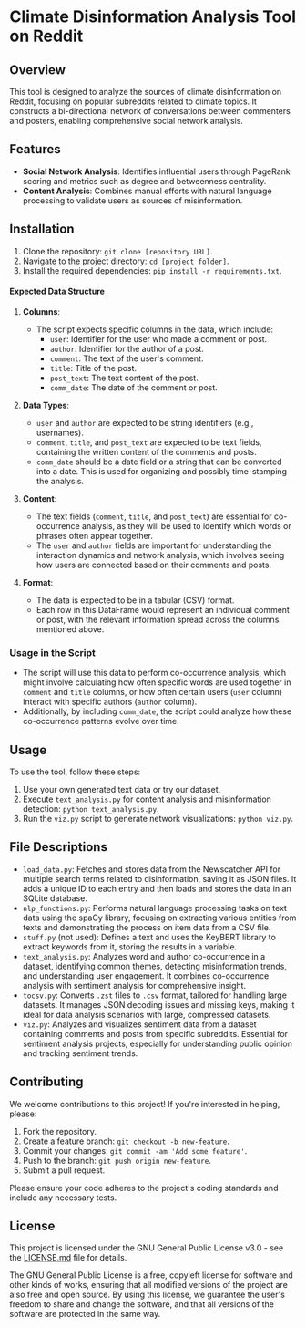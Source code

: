 # Climate Disinformation Analysis Tool on Reddit

## Overview

This tool is designed to analyze the sources of climate disinformation on Reddit, focusing on popular subreddits related to climate topics. It constructs a bi-directional network of conversations between commenters and posters, enabling comprehensive social network analysis.

## Features

- **Social Network Analysis**: Identifies influential users through PageRank scoring and metrics such as degree and betweenness centrality.
- **Content Analysis**: Combines manual efforts with natural language processing to validate users as sources of misinformation.

## Installation

1. Clone the repository: `git clone [repository URL]`.
2. Navigate to the project directory: `cd [project folder]`.
3. Install the required dependencies: `pip install -r requirements.txt`.

#### Expected Data Structure

1. **Columns**:
   - The script expects specific columns in the data, which include:
     - `user`: Identifier for the user who made a comment or post.
     - `author`: Identifier for the author of a post.
     - `comment`: The text of the user's comment.
     - `title`: Title of the post.
     - `post_text`: The text content of the post.
     - `comm_date`: The date of the comment or post. 

2. **Data Types**:
   - `user` and `author` are expected to be string identifiers (e.g., usernames).
   - `comment`, `title`, and `post_text` are expected to be text fields, containing the written content of the comments and posts.
   - `comm_date` should be a date field or a string that can be converted into a date. This is used for organizing and possibly time-stamping the analysis.

3. **Content**:
   - The text fields (`comment`, `title`, and `post_text`) are essential for co-occurrence analysis, as they will be used to identify which words or phrases often appear together.
   - The `user` and `author` fields are important for understanding the interaction dynamics and network analysis, which involves seeing how users are connected based on their comments and posts.

4. **Format**:
   - The data is expected to be in a tabular (CSV) format.
   - Each row in this DataFrame would represent an individual comment or post, with the relevant information spread across the columns mentioned above.

### Usage in the Script

- The script will use this data to perform co-occurrence analysis, which might involve calculating how often specific words are used together in `comment` and `title` columns, or how often certain users (`user` column) interact with specific authors (`author` column).
- Additionally, by including `comm_date`, the script could analyze how these co-occurrence patterns evolve over time.


## Usage

To use the tool, follow these steps:

1. Use your own generated text data or try our dataset. 
2. Execute `text_analysis.py` for content analysis and misinformation detection: `python text_analysis.py`.
3. Run the `viz.py` script to generate network visualizations: `python viz.py`.

## File Descriptions

- `load_data.py`: Fetches and stores data from the Newscatcher API for multiple search terms related to disinformation, saving it as JSON files. It adds a unique ID to each entry and then loads and stores the data in an SQLite database.
- `nlp_functions.py`: Performs natural language processing tasks on text data using the spaCy library, focusing on extracting various entities from texts and demonstrating the process on item data from a CSV file.
- `stuff.py` (not used): Defines a text and uses the KeyBERT library to extract keywords from it, storing the results in a variable.
- `text_analysis.py`: Analyzes word and author co-occurrence in a dataset, identifying common themes, detecting misinformation trends, and understanding user engagement. It combines co-occurrence analysis with sentiment analysis for comprehensive insight.
- `tocsv.py`: Converts `.zst` files to `.csv` format, tailored for handling large datasets. It manages JSON decoding issues and missing keys, making it ideal for data analysis scenarios with large, compressed datasets.
- `viz.py`: Analyzes and visualizes sentiment data from a dataset containing comments and posts from specific subreddits. Essential for sentiment analysis projects, especially for understanding public opinion and tracking sentiment trends.

## Contributing

We welcome contributions to this project! If you're interested in helping, please:

1. Fork the repository.
2. Create a feature branch: `git checkout -b new-feature`.
3. Commit your changes: `git commit -am 'Add some feature'`.
4. Push to the branch: `git push origin new-feature`.
5. Submit a pull request.

Please ensure your code adheres to the project's coding standards and include any necessary tests.

## License

This project is licensed under the GNU General Public License v3.0 - see the [LICENSE.md](LICENSE.md) file for details.

The GNU General Public License is a free, copyleft license for software and other kinds of works, ensuring that all modified versions of the project are also free and open source. By using this license, we guarantee the user's freedom to share and change the software, and that all versions of the software are protected in the same way.

